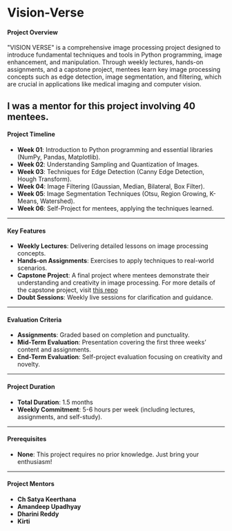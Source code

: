 # Vision-Verse

#### **Project Overview**  
"VISION VERSE" is a comprehensive image processing project designed to introduce fundamental techniques and tools in Python programming, image enhancement, and manipulation. Through weekly lectures, hands-on assignments, and a capstone project, mentees learn key image processing concepts such as edge detection, image segmentation, and filtering, which are crucial in applications like medical imaging and computer vision.

I was a mentor for this project involving 40 mentees. 
---

#### **Project Timeline**

- **Week 01**: Introduction to Python programming and essential libraries (NumPy, Pandas, Matplotlib).
- **Week 02**: Understanding Sampling and Quantization of Images.
- **Week 03**: Techniques for Edge Detection (Canny Edge Detection, Hough Transform).
- **Week 04**: Image Filtering (Gaussian, Median, Bilateral, Box Filter).
- **Week 05**: Image Segmentation Techniques (Otsu, Region Growing, K-Means, Watershed).
- **Week 06**: Self-Project for mentees, applying the techniques learned.

---

#### **Key Features**
- **Weekly Lectures**: Delivering detailed lessons on image processing concepts.
- **Hands-on Assignments**: Exercises to apply techniques to real-world scenarios.
- **Capstone Project**: A final project where mentees demonstrate their understanding and creativity in image processing. For more details of the capstone project, visit [this repo](https://github.com/EslamAsHhraf/Grades-auto-filler) 
- **Doubt Sessions**: Weekly live sessions for clarification and guidance.

---

#### **Evaluation Criteria**
- **Assignments**: Graded based on completion and punctuality.
- **Mid-Term Evaluation**: Presentation covering the first three weeks’ content and assignments.
- **End-Term Evaluation**: Self-project evaluation focusing on creativity and novelty.

---

#### **Project Duration**
- **Total Duration**: 1.5 months
- **Weekly Commitment**: 5-6 hours per week (including lectures, assignments, and self-study).

---

#### **Prerequisites**
- **None**: This project requires no prior knowledge. Just bring your enthusiasm!

---

#### **Project Mentors**
- **Ch Satya Keerthana**
- **Amandeep Upadhyay**
- **Dharini Reddy**
- **Kirti**
